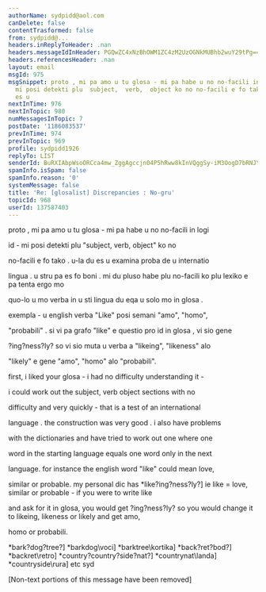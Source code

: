 ```yaml
---
authorName: sydpidd@aol.com
canDelete: false
contentTrasformed: false
from: sydpidd@...
headers.inReplyToHeader: .nan
headers.messageIdInHeader: PGQwZC4xNzBhOWM1ZC4zM2UzOGNkMUBhb2wuY29tPg==
headers.referencesHeader: .nan
layout: email
msgId: 975
msgSnippet: proto , mi pa amo u tu glosa - mi pa habe u no no-facili in logi id -
  mi posi detekti plu  subject,  verb,  object ko no no-facili e fo tako . u-la du
  es u
nextInTime: 976
nextInTopic: 980
numMessagesInTopic: 7
postDate: '1186083537'
prevInTime: 974
prevInTopic: 969
profile: sydpidd1926
replyTo: LIST
senderId: BuRXIAbpWsoORCca4mw_ZggAgccjn04P5hRww8kInVQggSy-iM3OogD7bRNJY9yJq3X-XJRC
spamInfo.isSpam: false
spamInfo.reason: '0'
systemMessage: false
title: 'Re: [glosalist] Discrepancies : No-gru'
topicId: 968
userId: 137587403
---
```


proto , mi pa amo u tu glosa - mi pa habe u no no-facili in logi 
 
id - mi posi detekti plu  "subject,  verb,  object" ko no 
 
no-facili e fo tako . u-la du es u examina proba de u internatio 
 
lingua . u stru pa es fo boni . 
mi du pluso habe plu no-facili ko plu  lexiko e pa tenta ergo mo 
 
quo-lo u mo verba in u sti lingua du eqa u solo mo in glosa . 
 
exempla - u english verba "Like" posi semani "amo", "homo",  
 
"probabili" . 
si vi pa grafo "like" e questio pro id in glosa , vi sio  gene 
 
\?ing?ness?ly? so vi sio muta u verba a "likeing", "likeness" alo  
 
"likely" e gene "amo", "homo" alo "probabili".
 
 
 

first, i liked your glosa - i had no difficulty understanding it - 
 
i could work out the subject, verb object sections with no 
 
difficulty and very quickly - that is a test of an international 
 
language . the construction was very good . i also have problems 
 
with the dictionaries and have tried to work out one where one 
 
word in the starting language  equals one word only in the next 
 
language. for instance the english word "like" could mean love, 
 
similar or probable. my personal dic has *like\?ing?ness?ly?]
ie like =  love, similar or probable - if you were to write like 
 
and ask for it in glosa, you would get \?ing?ness?ly?
so you would  change it to likeing, likeness or likely and get amo, 
 
homo or probabili.
 
*bark\?dog?tree?]
*barkdog\voci]
*barktree\kortika]
*back\?ret?bod?]
*backret\retro]
*country\?country?side?nat?]
*countrynat\landa]
*countryside\rura]
etc
syd



   


[Non-text portions of this message have been removed]


